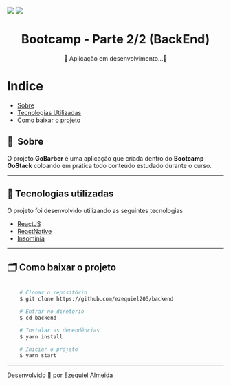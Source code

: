 <p id="Primeiro paragrafo"> 
<img src="https://img.shields.io/github/stars/ezequiel205/backend" />
<img src="https://img.shields.io/github/forks/ezequiel205/backend" /> 
</p>

<!-- Nome do Projeto -->
<h1 align="center">Bootcamp - Parte 2/2 (BackEnd)</h1>

<!-- Descrição do Projeto -->
<p align = "center"> 🚧 Aplicação em desenvolvimento...🚧 </p>


# Indice

- [Sobre](#-sobre)
- [Tecnologias Utilizadas](#-tecnologias-utilizadas)
- [Como baixar o projeto](#-como-baixar-o-projeto)

## 🔖&nbsp; Sobre

O projeto **GoBarber** é uma aplicação que criada dentro do **Bootcamp GoStack** coloando em prática todo conteúdo estudado durante o curso.

---

## 🚀 Tecnologias utilizadas

O projeto foi desenvolvido utilizando as seguintes tecnologias

- [ReactJS](https://reactjs.org)
- [ReactNative](https://reactnative.dev)
- [Insominia](https://insomnia.rest)

---

## 🗂 Como baixar o projeto

```bash

    # Clonar o repositório
    $ git clone https://github.com/ezequiel205/backend

    # Entrar no diretório
    $ cd backend

    # Instalar as dependências
    $ yarn install

    # Iniciar o projeto
    $ yarn start
```

---

Desenvolvido 🎲 por Ezequiel Almeida
